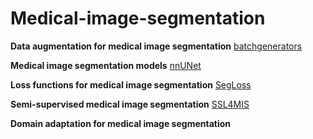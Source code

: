 # Medical-image-segmentation

**Data augmentation for medical image segmentation**
[batchgenerators](https://github.com/MIC-DKFZ/batchgenerators)

**Medical image segmentation models**
[nnUNet](https://github.com/MIC-DKFZ/nnUNet)

**Loss functions for medical image segmentation**
[SegLoss](https://github.com/JunMa11/SegLoss)

**Semi-supervised medical image segmentation**
[SSL4MIS](https://github.com/HiLab-git/SSL4MIS)

**Domain adaptation for medical image segmentation**

